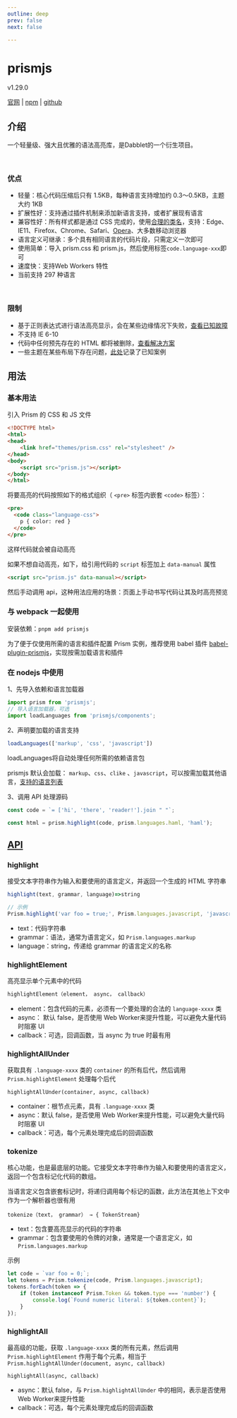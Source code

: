 ```yaml
---
outline: deep
prev: false
next: false

---
```


<h1>prismjs</h1><p>v1.29.0</p>

[官网](https://prismjs.com/) | [npm](https://www.npmjs.com/package/prismjs) | [github](https://github.com/PrismJS/prism) 



## 介绍

一个轻量级、强大且优雅的语法高亮库，是Dabblet的一个衍生项目。

<br/>

### 优点

- 轻量：核心代码压缩后只有 1.5KB，每种语言支持增加约 0.3～0.5KB，主题大约 1KB
- 扩展性好：支持通过插件机制来添加新语言支持，或者扩展现有语言
- 兼容性好：所有样式都是通过 CSS 完成的，使用[合理的类名](https://prismjs.com/faq.html#how-do-i-know-which-tokens-i-can-style-for)，支持：Edge、IE11、Firefox、Chrome、Safari、[Opera](https://prismjs.com/faq.html#this-page-doesnt-work-in-opera)、大多数移动浏览器
- 语言定义可继承：多个具有相同语言的代码片段，只需定义一次即可
- 使用简单：导入 prism.css 和 prism.js，然后使用标签`code.language-xxx`即可
- 速度快：支持Web Workers 特性
- 当前支持 297 种语言

<br/>

### 限制

- 基于正则表达式进行语法高亮显示，会在某些边缘情况下失败，[查看已知故障](https://prismjs.com/known-failures.html)
- 不支持 IE 6-10
- 代码中任何预先存在的 HTML 都将被删除，[查看解决方案](https://prismjs.com/faq.html#if-pre-existing-html-is-stripped-off-how-can-i-highlight)
- 一些主题在某些布局下存在问题，[此处](https://prismjs.com/known-failures.html#themes)记录了已知案例



## 用法

### 基本用法

引入 Prism 的 CSS 和 JS 文件

```html
<!DOCTYPE html>
<html>
<head>
    <link href="themes/prism.css" rel="stylesheet" />
</head>
<body>
    <script src="prism.js"></script>
</body>
</html>
```

将要高亮的代码按照如下的格式组织（ `<pre>` 标签内嵌套 `<code>` 标签）：

```html
<pre>
  <code class="language-css">
    p { color: red }
  </code>
</pre>
```

这样代码就会被自动高亮

如果不想自动高亮，如下，给引用代码的 `script` 标签加上 `data-manual` 属性

```html
<script src="prism.js" data-manual></script>
```

然后手动调用 api，这种用法应用的场景：页面上手动书写代码让其及时高亮预览



### 与 webpack 一起使用

安装依赖：`pnpm add prismjs`

为了便于仅使用所需的语言和插件配置 Prism 实例，推荐使用 babel 插件 [babel-plugin-prismjs](https://www.npmjs.com/package/babel-plugin-prismjs)，实现按需加载语言和插件



### 在 nodejs 中使用

1、先导入依赖和语言加载器

``` js
import prism from 'prismjs';
// 导入语言加载器，可选
import loadLanguages from 'prismjs/components';
```

2、声明要加载的语言支持

```js
loadLanguages(['markup', 'css', 'javascript'])
```

loadLanguages将自动处理任何所需的依赖语言包

prismjs 默认会加载： `markup`、`css`、`clike` 、`javascript`，可以按需加载其他语言，[支持的语言列表](https://prismjs.com/#supported-languages)

3、调用 API 处理源码

```js
const code = `= ['hi', 'there', 'reader!'].join " "`;

const html = prism.highlight(code, prism.languages.haml, 'haml');
```



## [API](https://prismjs.com/docs/index.html)

### highlight

接受文本字符串作为输入和要使用的语言定义，并返回一个生成的 HTML 字符串

```js
highlight(text, grammar, language)=>string

// 示例
Prism.highlight('var foo = true;', Prism.languages.javascript, 'javascript');
```

- text：代码字符串
- grammar：语法，通常为语言定义，如 `Prism.languages.markup` 
- language：string，传递给 grammar 的语言定义的名称



### highlightElement

高亮显示单个元素中的代码

```js
highlightElement（element， async， callback）
```

- element：包含代码的元素，必须有一个要处理的合法的 `language-xxxx` 类
- async： 默认 false，是否使用 Web Worker来提升性能，可以避免大量代码时阻塞 UI
- callback：可选，回调函数，当 async 为 true 时最有用



### highlightAllUnder

获取具有 `.language-xxxx` 类的 `container` 的所有后代，然后调用 `Prism.highlightElement` 处理每个后代

```
highlightAllUnder(container, async, callback)
```

- container：根节点元素，具有 `.language-xxxx` 类
- async：默认 false，是否使用 Web Worker来提升性能，可以避免大量代码时阻塞 UI
- callback：可选，每个元素处理完成后的回调函数



### tokenize

核心功能，也是最底层的功能。它接受文本字符串作为输入和要使用的语言定义，返回一个包含标记化代码的数组。

当语言定义包含嵌套标记时，将递归调用每个标记的函数，此方法在其他上下文中作为一个解析器也很有用

```
tokenize（text， grammar） → { TokenStream}
```

- text：包含要高亮显示的代码的字符串
- grammar：包含要使用的令牌的对象，通常是一个语言定义，如 `Prism.languages.markup` 

示例

```js
let code = `var foo = 0;`;
let tokens = Prism.tokenize(code, Prism.languages.javascript);
tokens.forEach(token => {
    if (token instanceof Prism.Token && token.type === 'number') {
        console.log(`Found numeric literal: ${token.content}`);
    }
});
```



### highlightAll

最高级的功能，获取 `.language-xxxx` 类的所有元素，然后调用 `Prism.highlightElement` 作用于每个元素，相当于 `Prism.highlightAllUnder(document, async, callback)`

```
highlightAll(async, callback)
```

- async：默认 false，与 `Prism.highlightAllUnder`  中的相同，表示是否使用 Web Worker来提升性能
- callback：可选，每个元素处理完成后的回调函数
